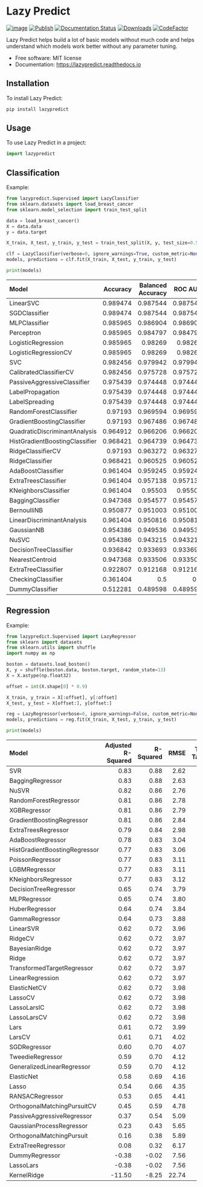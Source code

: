 # Lazy Predict

[![image](https://img.shields.io/pypi/v/lazypredict.svg)](https://pypi.python.org/pypi/lazypredict)
[![Publish](https://github.com/shankarpandala/lazypredict/actions/workflows/publish.yml/badge.svg)](https://github.com/shankarpandala/lazypredict/actions/workflows/publish.yml)
[![Documentation Status](https://readthedocs.org/projects/lazypredict/badge/?version=latest)](https://lazypredict.readthedocs.io/en/latest/?badge=latest)
[![Downloads](https://pepy.tech/badge/lazypredict)](https://pepy.tech/project/lazypredict)
[![CodeFactor](https://www.codefactor.io/repository/github/shankarpandala/lazypredict/badge)](https://www.codefactor.io/repository/github/shankarpandala/lazypredict)

Lazy Predict helps build a lot of basic models without much code and helps understand which models work better without any parameter tuning.

- Free software: MIT license
- Documentation: <https://lazypredict.readthedocs.io>

## Installation

To install Lazy Predict:

```bash
pip install lazypredict
```

## Usage

To use Lazy Predict in a project:

```python
import lazypredict
```

## Classification

Example:

```python
from lazypredict.Supervised import LazyClassifier
from sklearn.datasets import load_breast_cancer
from sklearn.model_selection import train_test_split

data = load_breast_cancer()
X = data.data
y = data.target

X_train, X_test, y_train, y_test = train_test_split(X, y, test_size=0.5, random_state=123)

clf = LazyClassifier(verbose=0, ignore_warnings=True, custom_metric=None)
models, predictions = clf.fit(X_train, X_test, y_train, y_test)

print(models)
```

| Model                          |   Accuracy |   Balanced Accuracy |   ROC AUC |   F1 Score |   Time Taken |
|:-------------------------------|-----------:|--------------------:|----------:|-----------:|-------------:|
| LinearSVC                      |   0.989474 |            0.987544 |  0.987544 |   0.989462 |    0.0150008 |
| SGDClassifier                  |   0.989474 |            0.987544 |  0.987544 |   0.989462 |    0.0109992 |
| MLPClassifier                  |   0.985965 |            0.986904 |  0.986904 |   0.985994 |    0.426     |
| Perceptron                     |   0.985965 |            0.984797 |  0.984797 |   0.985965 |    0.0120046 |
| LogisticRegression             |   0.985965 |            0.98269  |  0.98269  |   0.985934 |    0.0200036 |
| LogisticRegressionCV           |   0.985965 |            0.98269  |  0.98269  |   0.985934 |    0.262997  |
| SVC                            |   0.982456 |            0.979942 |  0.979942 |   0.982437 |    0.0140011 |
| CalibratedClassifierCV         |   0.982456 |            0.975728 |  0.975728 |   0.982357 |    0.0350015 |
| PassiveAggressiveClassifier    |   0.975439 |            0.974448 |  0.974448 |   0.975464 |    0.0130005 |
| LabelPropagation               |   0.975439 |            0.974448 |  0.974448 |   0.975464 |    0.0429988 |
| LabelSpreading                 |   0.975439 |            0.974448 |  0.974448 |   0.975464 |    0.0310006 |
| RandomForestClassifier         |   0.97193  |            0.969594 |  0.969594 |   0.97193  |    0.033     |
| GradientBoostingClassifier     |   0.97193  |            0.967486 |  0.967486 |   0.971869 |    0.166998  |
| QuadraticDiscriminantAnalysis  |   0.964912 |            0.966206 |  0.966206 |   0.965052 |    0.0119994 |
| HistGradientBoostingClassifier |   0.968421 |            0.964739 |  0.964739 |   0.968387 |    0.682003  |
| RidgeClassifierCV              |   0.97193  |            0.963272 |  0.963272 |   0.971736 |    0.0130029 |
| RidgeClassifier                |   0.968421 |            0.960525 |  0.960525 |   0.968242 |    0.0119977 |
| AdaBoostClassifier             |   0.961404 |            0.959245 |  0.959245 |   0.961444 |    0.204998  |
| ExtraTreesClassifier           |   0.961404 |            0.957138 |  0.957138 |   0.961362 |    0.0270066 |
| KNeighborsClassifier           |   0.961404 |            0.95503  |  0.95503  |   0.961276 |    0.0560005 |
| BaggingClassifier              |   0.947368 |            0.954577 |  0.954577 |   0.947882 |    0.0559971 |
| BernoulliNB                    |   0.950877 |            0.951003 |  0.951003 |   0.951072 |    0.0169988 |
| LinearDiscriminantAnalysis     |   0.961404 |            0.950816 |  0.950816 |   0.961089 |    0.0199995 |
| GaussianNB                     |   0.954386 |            0.949536 |  0.949536 |   0.954337 |    0.0139935 |
| NuSVC                          |   0.954386 |            0.943215 |  0.943215 |   0.954014 |    0.019989  |
| DecisionTreeClassifier         |   0.936842 |            0.933693 |  0.933693 |   0.936971 |    0.0170023 |
| NearestCentroid                |   0.947368 |            0.933506 |  0.933506 |   0.946801 |    0.0160074 |
| ExtraTreeClassifier            |   0.922807 |            0.912168 |  0.912168 |   0.922462 |    0.0109999 |
| CheckingClassifier             |   0.361404 |            0.5      |  0.5      |   0.191879 |    0.0170043 |
| DummyClassifier                |   0.512281 |            0.489598 |  0.489598 |   0.518924 |    0.0119965 |

## Regression

Example:

```python
from lazypredict.Supervised import LazyRegressor
from sklearn import datasets
from sklearn.utils import shuffle
import numpy as np

boston = datasets.load_boston()
X, y = shuffle(boston.data, boston.target, random_state=13)
X = X.astype(np.float32)

offset = int(X.shape[0] * 0.9)

X_train, y_train = X[:offset], y[:offset]
X_test, y_test = X[offset:], y[offset:]

reg = LazyRegressor(verbose=0, ignore_warnings=False, custom_metric=None)
models, predictions = reg.fit(X_train, X_test, y_train, y_test)

print(models)
```

| Model                         | Adjusted R-Squared | R-Squared |  RMSE | Time Taken |
|:------------------------------|-------------------:|----------:|------:|-----------:|
| SVR                           |               0.83 |      0.88 |  2.62 |       0.01 |
| BaggingRegressor              |               0.83 |      0.88 |  2.63 |       0.03 |
| NuSVR                         |               0.82 |      0.86 |  2.76 |       0.03 |
| RandomForestRegressor         |               0.81 |      0.86 |  2.78 |       0.21 |
| XGBRegressor                  |               0.81 |      0.86 |  2.79 |       0.06 |
| GradientBoostingRegressor     |               0.81 |      0.86 |  2.84 |       0.11 |
| ExtraTreesRegressor           |               0.79 |      0.84 |  2.98 |       0.12 |
| AdaBoostRegressor             |               0.78 |      0.83 |  3.04 |       0.07 |
| HistGradientBoostingRegressor |               0.77 |      0.83 |  3.06 |       0.17 |
| PoissonRegressor              |               0.77 |      0.83 |  3.11 |       0.01 |
| LGBMRegressor                 |               0.77 |      0.83 |  3.11 |       0.07 |
| KNeighborsRegressor           |               0.77 |      0.83 |  3.12 |       0.01 |
| DecisionTreeRegressor         |               0.65 |      0.74 |  3.79 |       0.01 |
| MLPRegressor                  |               0.65 |      0.74 |  3.80 |       1.63 |
| HuberRegressor                |               0.64 |      0.74 |  3.84 |       0.01 |
| GammaRegressor                |               0.64 |      0.73 |  3.88 |       0.01 |
| LinearSVR                     |               0.62 |      0.72 |  3.96 |       0.01 |
| RidgeCV                       |               0.62 |      0.72 |  3.97 |       0.01 |
| BayesianRidge                 |               0.62 |      0.72 |  3.97 |       0.01 |
| Ridge                         |               0.62 |      0.72 |  3.97 |       0.01 |
| TransformedTargetRegressor    |               0.62 |      0.72 |  3.97 |       0.01 |
| LinearRegression              |               0.62 |      0.72 |  3.97 |       0.01 |
| ElasticNetCV                  |               0.62 |      0.72 |  3.98 |       0.04 |
| LassoCV                       |               0.62 |      0.72 |  3.98 |       0.06 |
| LassoLarsIC                   |               0.62 |      0.72 |  3.98 |       0.01 |
| LassoLarsCV                   |               0.62 |      0.72 |  3.98 |       0.02 |
| Lars                          |               0.61 |      0.72 |  3.99 |       0.01 |
| LarsCV                        |               0.61 |      0.71 |  4.02 |       0.04 |
| SGDRegressor                  |               0.60 |      0.70 |  4.07 |       0.01 |
| TweedieRegressor              |               0.59 |      0.70 |  4.12 |       0.01 |
| GeneralizedLinearRegressor    |               0.59 |      0.70 |  4.12 |       0.01 |
| ElasticNet                    |               0.58 |      0.69 |  4.16 |       0.01 |
| Lasso                         |               0.54 |      0.66 |  4.35 |       0.02 |
| RANSACRegressor               |               0.53 |      0.65 |  4.41 |       0.04 |
| OrthogonalMatchingPursuitCV   |               0.45 |      0.59 |  4.78 |       0.02 |
| PassiveAggressiveRegressor    |               0.37 |      0.54 |  5.09 |       0.01 |
| GaussianProcessRegressor      |               0.23 |      0.43 |  5.65 |       0.03 |
| OrthogonalMatchingPursuit     |               0.16 |      0.38 |  5.89 |       0.01 |
| ExtraTreeRegressor            |               0.08 |      0.32 |  6.17 |       0.01 |
| DummyRegressor                |              -0.38 |     -0.02 |  7.56 |       0.01 |
| LassoLars                     |              -0.38 |     -0.02 |  7.56 |       0.01 |
| KernelRidge                   |             -11.50 |     -8.25 | 22.74 |       0.01 |
